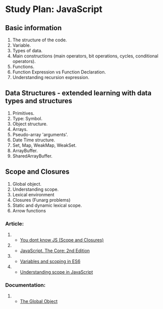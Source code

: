 # Study Plan: JavaScript

## Basic information
1. The structure of the code.
2. Variable.
3. Types of data.
4. Main constructions (main operators, bit operations, cycles, conditional operators).
5. Functions.
6. Function Expression vs Function Declaration.
7. Understanding recursion expression.

## Data Structures - extended learning with data types and structures
1. Primitives.
2. Type: Symbol.
3. Object structure.
4. Arrays.
5. Pseudo-array 'arguments'.
6. Date Time structure.
7. Set, Map, WeakMap, WeakSet.
8. ArrayBuffer.
9. SharedArrayBuffer.

## Scope and Closures 
  1. Global object.
  2. Understanding scope.
  3. Lexical environment
  4. Closures (Funarg problems)
  5. Static and dynamic lexical scope.
  6. Arrow functions
  
  ### Article: 
  1. - [You dont know JS (Scope and Closures)](https://github.com/getify/You-Dont-Know-JS/tree/master/scope%20%26%20closures)
  2. - [JavaScript. The Core: 2nd Edition](http://dmitrysoshnikov.com/ecmascript/javascript-the-core-2nd-edition/) 
  3. - [Variables and scoping in ES6](http://2ality.com/2015/02/es6-scoping.html)
  3. - [Understanding scope in JavaScript](https://scotch.io/tutorials/understanding-scope-in-javascript)
  
  ### Documentation: 
  1. - [The Global Object](https://www.ecma-international.org/ecma-262/8.0/#sec-global-object)

